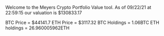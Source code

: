 Welcome to the Meyers Crypto Portfolio Value tool. 
As of 09/22/21 at 22:59:15 our valuation is $130833.17 

BTC Price = $44141.7
 ETH Price = $3117.32
BTC Holdings = 1.06BTC
 ETH holdings = 26.960005962ETH 
